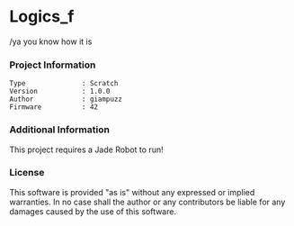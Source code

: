 Logics_f
================

/ya you know how it is

### Project Information
```
Type              : Scratch
Version           : 1.0.0
Author            : giampuzz
Firmware          : 42
```

### Additional Information
This project requires a Jade Robot to run!

### License
This software is provided "as is" without any expressed or implied warranties.  In no case shall the author or any contributors be liable for any damages caused by the use of this software.

